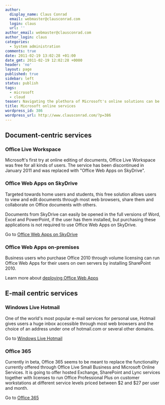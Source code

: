 ```yaml
---
author:
  display_name: Claus Conrad
  email: webmaster@clausconrad.com
  login: claus
  url: ''
author_email: webmaster@clausconrad.com
author_login: claus
categories:
  - System administration
comments: true
date: 2011-02-19 13:02:28 +01:00
date_gmt: 2011-02-19 12:02:28 +0000
header: 'no'
layout: page
published: true
sidebar: left
status: publish
tags:
  - microsoft
  - cloud
teaser: Navigating the plethora of Microsoft's online solutions can be confusing. Here's a high-level overview to help you choose.
title: Microsoft online services
wordpress_id: 386
wordpress_url: http://www.clausconrad.com/?p=386
---
```

## Document-centric services

### Office Live Workspace

Microsoft's first try at online editing of documents, Office Live Workspace was free for all kinds of users. The service has been discontinued in January 2011 and was replaced with "Office Web Apps on SkyDrive".

### Office Web Apps on SkyDrive

Targeted towards home users and students, this free solution allows users to view and edit documents through most web browsers, share them and collaborate on Office documents with others.

Documents from SkyDrive can easily be opened in the full versions of Word, Excel and PowerPoint, if the user has them installed, but purchasing these applications is not required to use Office Web Apps on SkyDrive.

Go to [Office Web Apps on SkyDrive](https://www.office.com/)

### Office Web Apps on-premises

Business users who purchase Office 2010 through volume licensing can run Office Web Apps for their users on own servers by installing SharePoint 2010.

Learn more about [deploying Office Web Apps](https://docs.microsoft.com/en-us/previous-versions/office/office-2010/ee855124(v=office.14)?redirectedfrom=MSDN)

## E-mail centric services

### Windows Live Hotmail

One of the world's most popular e-mail services for personal use, Hotmail gives users a huge inbox accessible through most web browsers and the choice of an address under one of hotmail.com or several other domains.

Go to [Windows Live Hotmail](https://www.hotmail.com/)

### Office 365

Currently in beta, Office 365 seems to be meant to replace the functionality currently offered through Office Live Small Business and Microsoft Online Services. It is going to offer hosted Exchange, SharePoint and Lync services together with licenses to run Office Professional Plus on customer workstations at different service levels priced between $2 and $27 per user and month.

Go to [Office 365](https://www.microsoft.com/en-us/microsoft-365?ms.url=office365com&rtc=1)
